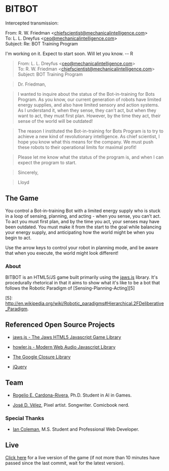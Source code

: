 BITBOT
======

Intercepted transmission:

From: R. W. Friedman \<chiefscientist@mechanicalintelligence.com\>  
To: L. L. Dreyfus \<ceo@mechanicalintelligence.com\>  
Subject: Re: BOT Training Program

I'm working on it. Expect to start soon. Will let you know. -- R


>   From: L. L. Dreyfus \<ceo@mechanicalintelligence.com\>  
>   To: R. W. Friedman \<chiefscientist@mechanicalintelligence.com\>  
>   Subject: BOT Training Program

>   Dr. Friedman,

>   I wanted to inquire about the status of the Bot-in-training for Bots
>   Program.  As you know, our current generation of robots have limited energy
>   supplies, and also have limited sensory and action systems.  As I understand
>   it, when they sense, they can't act, but when they want to act, they must
>   first plan. However, by the time they act, their sense of the world will be
>   outdated!

>   The reason I instituted the Bot-in-training for Bots Program is to try to
>   achieve a new kind of revolutionary intelligence.  As chief scientist, I
>   hope you know what this means for the company. We must push these robots to
>   their operational limits for maximal profit!

>   Please let me know what the status of the program is, and when I can expect
>   the program to start.

>   Sincerely,

>   Lloyd

The Game
--------

You control a Bot-in-training Bot with a limited energy supply who is stuck in a
loop of sensing, planning, and acting - when you sense, you can’t act.  To act
you must first plan, and by the time you act, your senses may have been
outdated.  You must make it from the start to the goal while balancing your
energy supply, and anticipating how the world might be when you begin to act.

Use the arrow keys to control your robot in planning mode, and be aware that
when you execute, the world might look different!

### About

BITBOT is an HTML5/JS game built primarily using the [jaws.js][1] library.  It's
procedurally rhetorical in that it aims to show what it's like to be a bot that
follows the Robotic Paradigm of [Sensing-Planning-Acting][5]

[5]: <http://en.wikipedia.org/wiki/Robotic_paradigms#Hierarchical.2FDeliberative_Paradigm>.

Referenced Open Source Projects
-------------------------------

-   [jaws.js - The Jaws HTML5 Javascript Game Library][1]

[1]: <http://jawsjs.com/>

-   [howler.js - Modern Web Audio Javascript Library][2]

[2]: <http://goldfirestudios.com/blog/104/howler.js-Modern-Web-Audio-Javascript-Library>

-   [The Google Closure Library][3]

[3]: <http://developers.google.com/closure/library/>

-   [jQuery][4]

[4]: <http://jquery.com/>

Team  
------

- [Rogelio E. Cardona-Rivera](http://twitter.com/recardona), Ph.D. Student in AI in Games.

- [José D. Vélez](http://twitter.com/danivive), Pixel artist. Songwriter. Comicbook nerd.



### Special Thanks

- [Ian Coleman](http://twitter.com/iancoleman), M.S. Student and Professional Web Developer.



Live
----

[Click here](http://recardona.github.io/game-off-2013) for a live version of the game (if not more than 10 minutes have passed since the last commit, wait for the
latest version).


